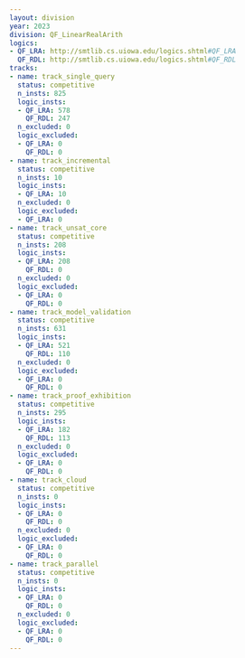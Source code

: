 ```yaml
---
layout: division
year: 2023
division: QF_LinearRealArith
logics: 
- QF_LRA: http://smtlib.cs.uiowa.edu/logics.shtml#QF_LRA
  QF_RDL: http://smtlib.cs.uiowa.edu/logics.shtml#QF_RDL
tracks:
- name: track_single_query
  status: competitive
  n_insts: 825
  logic_insts:
  - QF_LRA: 578
    QF_RDL: 247
  n_excluded: 0
  logic_excluded:
  - QF_LRA: 0
    QF_RDL: 0
- name: track_incremental
  status: competitive
  n_insts: 10
  logic_insts:
  - QF_LRA: 10
  n_excluded: 0
  logic_excluded:
  - QF_LRA: 0
- name: track_unsat_core
  status: competitive
  n_insts: 208
  logic_insts:
  - QF_LRA: 208
    QF_RDL: 0
  n_excluded: 0
  logic_excluded:
  - QF_LRA: 0
    QF_RDL: 0
- name: track_model_validation
  status: competitive
  n_insts: 631
  logic_insts:
  - QF_LRA: 521
    QF_RDL: 110
  n_excluded: 0
  logic_excluded:
  - QF_LRA: 0
    QF_RDL: 0
- name: track_proof_exhibition
  status: competitive
  n_insts: 295
  logic_insts:
  - QF_LRA: 182
    QF_RDL: 113
  n_excluded: 0
  logic_excluded:
  - QF_LRA: 0
    QF_RDL: 0
- name: track_cloud
  status: competitive
  n_insts: 0
  logic_insts:
  - QF_LRA: 0
    QF_RDL: 0
  n_excluded: 0
  logic_excluded:
  - QF_LRA: 0
    QF_RDL: 0
- name: track_parallel
  status: competitive
  n_insts: 0
  logic_insts:
  - QF_LRA: 0
    QF_RDL: 0
  n_excluded: 0
  logic_excluded:
  - QF_LRA: 0
    QF_RDL: 0
---
```


